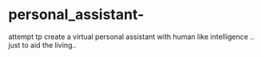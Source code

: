 personal_assistant-
===================

attempt tp create a virtual personal assistant with human like intelligence .. just to aid the living..
